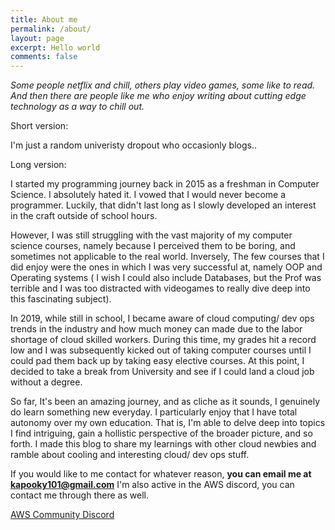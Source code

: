 ```yaml
---
title: About me
permalink: /about/
layout: page
excerpt: Hello world
comments: false
---
```



 *Some people netflix and chill, others play video games, some like to read. And then there are people like me who enjoy writing about cutting edge technology as a way to chill out.*

Short version: 

I'm just a random univeristy dropout who occasionly blogs.. 

Long version: 

I started my programming journey back in 2015 as a freshman in Computer Science. I absolutely hated it. I vowed that I would never become a programmer. Luckily, that didn't last long as I slowly developed an interest in the craft outside of school hours.
 
 However, I was still struggling with the vast majority of my computer science courses, namely because I perceived them to be boring, and sometimes not applicable to the real world. Inversely, The few courses that I did enjoy were the ones in which I was very successful at, namely OOP and Operating systems ( I wish I could also include Databases, but the Prof was terrible and I was too distracted with videogames to really dive deep into this fascinating subject). 

In 2019, while still in school, I became aware of cloud computing/ dev ops trends in the industry and how much money can made due to the labor shortage of cloud skilled workers. During this time, my grades hit a record low and I was subsequently kicked out of taking computer courses until I could pad them back up by taking easy elective courses. At this point, I decided to take a break from University and see if I could land a cloud job without a degree. 

So far, It's been an amazing journey, and as cliche as it sounds, I genuinely do learn something new everyday. I particularly enjoy that I have total autonomy over my own education. That is, I'm able to delve deep into topics I find intriguing, gain a hollistic perspective of the broader picture, and so forth. I made this blog to share my learnings with other cloud newbies and ramble about cooling and interesting cloud/ dev ops stuff. 

If you would like to me contact for whatever reason, **you can email me at kapooky101@gmail.com** 
I'm also active in the AWS discord, you can contact me through there as well. 

[AWS Community Discord](https://discord.gg/JN9FMbm)





